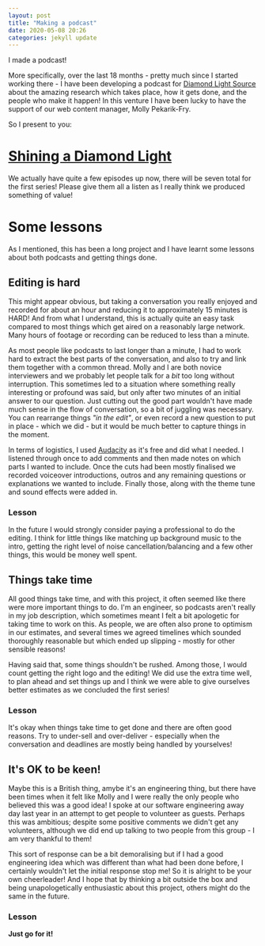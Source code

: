 ```yaml
---
layout: post
title: "Making a podcast"
date: 2020-05-08 20:26
categories: jekyll update
---
```


I made a podcast!

More specifically, over the last 18 months - pretty much since I started working there - I have been developing a podcast for [Diamond Light Source](https://www.diamond.ac.uk) about the amazing research which takes place, how it gets done, and the people who make it happen!
In this venture I have been lucky to have the support of our web content manager, Molly Pekarik-Fry.

So I present to you:

# [Shining a Diamond Light](https://soundcloud.com/user-212409541/teaser)

We actually have quite a few episodes up now, there will be seven total for the first series!
Please give them all a listen as I really think we produced something of value!

# Some lessons

As I mentioned, this has been a long project and I have learnt some lessons about both podcasts and getting things done.

## Editing is hard

This might appear obvious, but taking a conversation you really enjoyed and recorded for about an hour and reducing it to approximately 15 minutes is HARD!
And from what I understand, this is actually quite an easy task compared to most things which get aired on a reasonably large network.
Many hours of footage or recording can be reduced to less than a minute.

As most people like podcasts to last longer than a minute, I had to work hard to extract the best parts of the conversation, and also to try and link them together with a common thread.
Molly and I are both novice interviewers and we probably let people talk for a _bit_ too long without interruption.
This sometimes led to a situation where something really interesting or profound was said, but only after two minutes of an initial answer to our question.
Just cutting out the good part wouldn't have made much sense in the flow of conversation, so a bit of juggling was necessary.
You can rearrange things _"in the edit"_, or even record a new question to put in place - which we did - but it would be much better to capture things in the moment.

In terms of logistics, I used [Audacity](https://www.audacityteam.org/) as it's free and did what I needed.
I listened through once to add comments and then made notes on which parts I wanted to include.
Once the cuts had been mostly finalised we recorded voiceover introductions, outros and any remaining questions or explanations we wanted to include.
Finally those, along with the theme tune and sound effects were added in.

### Lesson

In the future I would strongly consider paying a professional to do the editing.
I think for little things like matching up background music to the intro, getting the right level of noise cancellation/balancing and a few other things, this would be money well spent.

## Things take time

All good things take time, and with this project, it often seemed like there were more important things to do.
I'm an engineer, so podcasts aren't really in my job description, which sometimes meant I felt a bit apologetic for taking time to work on this.
As people, we are often also prone to optimism in our estimates, and several times we agreed timelines which sounded thoroughly reasonable but which ended up slipping - mostly for other sensible reasons!

Having said that, some things shouldn't be rushed.
Among those, I would count getting the right logo and the editing!
We did use the extra time well, to plan ahead and set things up and I think we were able to give ourselves better estimates as we concluded the first series!

### Lesson

It's okay when things take time to get done and there are often good reasons.
Try to under-sell and over-deliver - especially when the conversation and deadlines are mostly being handled by yourselves!

## It's OK to be keen!

Maybe this is a British thing, amybe it's an engineering thing, but there have been times when it felt like Molly and I were really the only people who believed this was a good idea!
I spoke at our software engineering away day last year in an attempt to get people to volunteer as guests.
Perhaps this was ambitious; despite some positive comments we didn't get any volunteers, although we did end up talking to two people from this group - I am very thankful to them!

This sort of response can be a bit demoralising but if I had a good engineering idea which was different than what had been done before, I certainly wouldn't let the initial response stop me!
So it is alright to be your own cheerleader!
And I hope that by thinking a bit outside the box and being unapologetically enthusiastic about this project, others might do the same in the future.

### Lesson

**Just go for it!**
